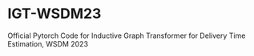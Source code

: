 # IGT-WSDM23
Official Pytorch Code for Inductive Graph Transformer for Delivery Time Estimation, WSDM 2023
